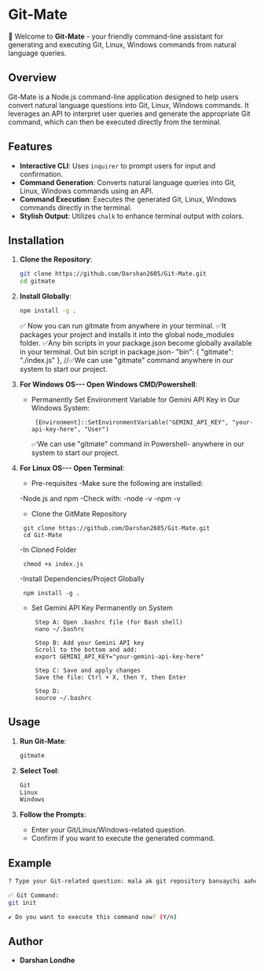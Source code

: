 # Git-Mate

🚀 Welcome to **Git-Mate** - your friendly command-line assistant for generating and executing Git, Linux, Windows commands from natural language queries.

## Overview

Git-Mate is a Node.js command-line application designed to help users convert natural language questions into Git, Linux, Windows commands. It leverages an API to interpret user queries and generate the appropriate Git command, which can then be executed directly from the terminal.

## Features

- **Interactive CLI**: Uses `inquirer` to prompt users for input and confirmation.
- **Command Generation**: Converts natural language queries into Git, Linux, Windows commands using an API.
- **Command Execution**: Executes the generated Git, Linux, Windows commands directly in the terminal.
- **Stylish Output**: Utilizes `chalk` to enhance terminal output with colors.

## Installation

1. **Clone the Repository**:
   ```bash
   git clone https://github.com/Darshan2605/Git-Mate.git
   cd gitmate
   ```

2. **Install Globally**:
   ```bash
   npm install -g .
   ```
   ✅ Now you can run gitmate from anywhere in your terminal.
   ✅It packages your project and installs it into the global node_modules folder.
   ✅Any bin scripts in your package.json become globally available in your terminal.
   Out bin script in package.json-
   "bin": {
    "gitmate": "./index.js"
  }, //✅We can use "gitmate" command anywhere in our system to start our project.


3. **For Windows OS--- Open Windows CMD/Powershell**:
   - Permanently Set Environment Variable for Gemini API Key in Our Windows System:
     ```
      [Environment]::SetEnvironmentVariable("GEMINI_API_KEY", "your-api-key-here", "User")
     ```
     ✅We can use "gitmate" command in Powershell- anywhere in our system to start our project.

4. **For Linux OS--- Open Terminal**:
      - Pre-requisites
      -Make sure the following are installed:

      -Node.js and npm
      -Check with:
      -node -v
      -npm -v

      - Clone the GitMate Repository
     ```
      git clone https://github.com/Darshan2605/Git-Mate.git
      cd Git-Mate
     ```
   
      -In Cloned Folder
      ```
       chmod +x index.js
      ```

      -Install Dependencies/Project Globally
      ```
       npm install -g .
      ```
      
   - Set Gemini API Key Permanently on System
     ```
      Step A: Open .bashrc file (for Bash shell)
      nano ~/.bashrc

      Step B: Add your Gemini API key
      Scroll to the bottom and add:
      export GEMINI_API_KEY="your-gemini-api-key-here"

      Step C: Save and apply changes
      Save the file: Ctrl + X, then Y, then Enter

      Step D: 
      source ~/.bashrc
   
     ```

## Usage

1. **Run Git-Mate**:
   ```bash
   gitmate
   ```
2. **Select Tool**:
   ```bash
   Git
   Linux
   Windows
   ```

3. **Follow the Prompts**:
   - Enter your Git/Linux/Windows-related question.
   - Confirm if you want to execute the generated command.

## Example

```bash
? Type your Git-related question: mala ak git repository banvaychi aahe

✅ Git Command:
git init

✔ Do you want to execute this command now? (Y/n)
```


## Author

- **Darshan Londhe**


